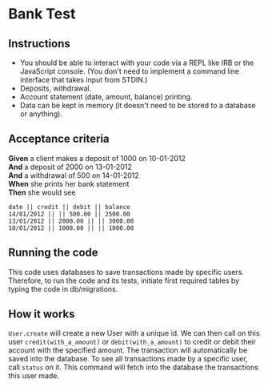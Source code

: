 # Bank Test

## Instructions

* You should be able to interact with your code via a REPL like IRB or the JavaScript console. (You don't need to implement a command line interface that takes input from STDIN.)
* Deposits, withdrawal.
* Account statement (date, amount, balance) printing.
* Data can be kept in memory (it doesn't need to be stored to a database or anything).

## Acceptance criteria

**Given** a client makes a deposit of 1000 on 10-01-2012  
**And** a deposit of 2000 on 13-01-2012  
**And** a withdrawal of 500 on 14-01-2012  
**When** she prints her bank statement  
**Then** she would see

```
date || credit || debit || balance
14/01/2012 || || 500.00 || 2500.00
13/01/2012 || 2000.00 || || 3000.00
10/01/2012 || 1000.00 || || 1000.00
```

## Running the code

This code uses databases to save transactions made by specific users.
Therefore, to run the code and its tests, initiate first required tables by typing the code in db/migrations.

## How it works

`User.create` will create a new User with a unique id.
We can then call on this user `credit(with_a_amount)` or `debit(with_a_amount)` to credit or debit their account with the specified amount.
The transaction will automatically be saved into the database.
To see all transactions made by a specific user, call `status` on it. This command will fetch into the database the transactions this user made. 
